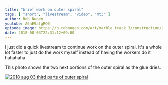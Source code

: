```yaml
---
title: "brief work on outer spiral"
tags: [ "short", "livestream", "video", "mt3" ]
author: Rob Nugen
youtube: A6nE9afgRO0
episode_image: https://b.robnugen.com/art/marble_track_3/construction/2018/2018_aug_03_third_parts_of_outer_spiral.jpg
date: 2018-08-03T22:31:12+09:00
---
```


I just did a quick livestream to continue work on the outer spiral.
It's a whole lot faster to just do the work myself instead of having
the workers do it hahahaha

This photo shows the two next portions of the outer spiral as the glue
dries.

[![2018 aug 03 third parts of outer spiral](//b.robnugen.com/art/marble_track_3/construction/2018/thumbs/2018_aug_03_third_parts_of_outer_spiral.jpg)](//b.robnugen.com/art/marble_track_3/construction/2018/2018_aug_03_third_parts_of_outer_spiral.jpg)


